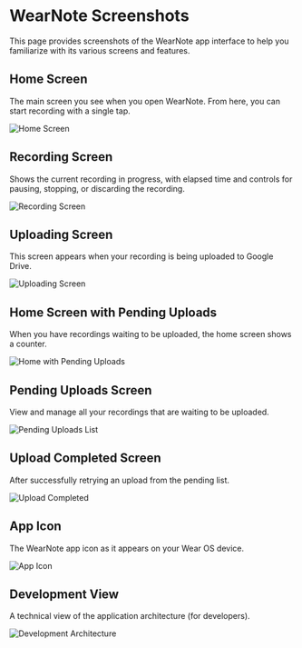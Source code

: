 # WearNote Screenshots

This page provides screenshots of the WearNote app interface to help you familiarize with its various screens and features.

## Home Screen

The main screen you see when you open WearNote. From here, you can start recording with a single tap.

![Home Screen](../images/Home.png)

## Recording Screen

Shows the current recording in progress, with elapsed time and controls for pausing, stopping, or discarding the recording.

![Recording Screen](../images/recoding.png)

## Uploading Screen

This screen appears when your recording is being uploaded to Google Drive.

![Uploading Screen](../images/uploading.png)

## Home Screen with Pending Uploads

When you have recordings waiting to be uploaded, the home screen shows a counter.

![Home with Pending Uploads](../images/HavePendingHome.png)

## Pending Uploads Screen

View and manage all your recordings that are waiting to be uploaded.

![Pending Uploads List](../images/PendingListPage.png)

## Upload Completed Screen

After successfully retrying an upload from the pending list.

![Upload Completed](../images/FinishRetryUpload.png)

## App Icon

The WearNote app icon as it appears on your Wear OS device.

![App Icon](../images/icon.png)

## Development View

A technical view of the application architecture (for developers).

![Development Architecture](../images/develop.png)
